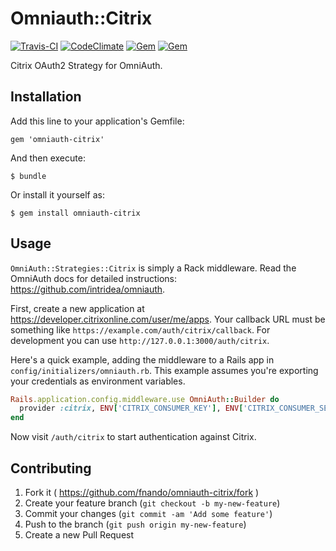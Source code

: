 # Omniauth::Citrix

[![Travis-CI](https://travis-ci.org/fnando/omniauth-citrix.svg)](https://travis-ci.org/fnando/omniauth-citrix)
[![CodeClimate](https://codeclimate.com/github/fnando/omniauth-citrix.svg)](https://codeclimate.com/github/fnando/omniauth-citrix)
[![Gem](https://img.shields.io/gem/v/omniauth-citrix.svg)](https://rubygems.org/gems/omniauth-citrix)
[![Gem](https://img.shields.io/gem/dt/omniauth-citrix.svg)](https://rubygems.org/gems/omniauth-citrix)

Citrix OAuth2 Strategy for OmniAuth.

## Installation

Add this line to your application's Gemfile:

    gem 'omniauth-citrix'

And then execute:

    $ bundle

Or install it yourself as:

    $ gem install omniauth-citrix

## Usage

`OmniAuth::Strategies::Citrix` is simply a Rack middleware. Read the OmniAuth docs for detailed instructions: <https://github.com/intridea/omniauth>.

First, create a new application at https://developer.citrixonline.com/user/me/apps. Your callback URL must be something like `https://example.com/auth/citrix/callback`. For development you can use `http://127.0.0.1:3000/auth/citrix`.

Here's a quick example, adding the middleware to a Rails app in `config/initializers/omniauth.rb`. This example assumes you're exporting your credentials as environment variables.

```ruby
Rails.application.config.middleware.use OmniAuth::Builder do
  provider :citrix, ENV['CITRIX_CONSUMER_KEY'], ENV['CITRIX_CONSUMER_SECRET']
end
```

Now visit `/auth/citrix` to start authentication against Citrix.

## Contributing

1. Fork it ( https://github.com/fnando/omniauth-citrix/fork )
2. Create your feature branch (`git checkout -b my-new-feature`)
3. Commit your changes (`git commit -am 'Add some feature'`)
4. Push to the branch (`git push origin my-new-feature`)
5. Create a new Pull Request
